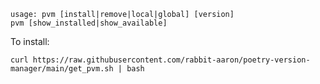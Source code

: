 ```
usage: pvm [install|remove|local|global] [version]
pvm [show_installed|show_available]
```

To install:

```shell
curl https://raw.githubusercontent.com/rabbit-aaron/poetry-version-manager/main/get_pvm.sh | bash
```
